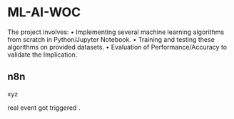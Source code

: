 # ML-AI-WOC
The project involves: • Implementing several machine learning algorithms from scratch in Python/Jupyter Notebook. • Training and testing these algorithms on provided datasets. • Evaluation of Performance/Accuracy to validate the Implication. 

## n8n
xyz

real event got triggered
.
